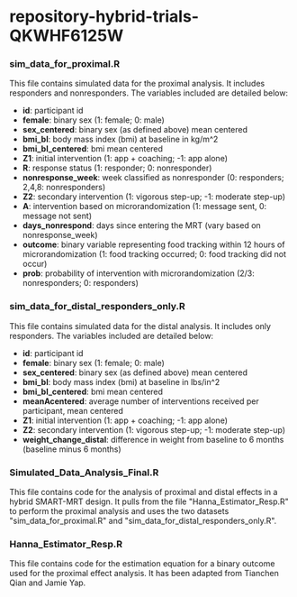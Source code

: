 # repository-hybrid-trials-QKWHF6125W

### sim_data_for_proximal.R

This file contains simulated data for the proximal analysis. It includes responders and nonresponders. The variables included are detailed below:

- **id**: participant id
- **female**: binary sex (1: female; 0: male) 
- **sex_centered**: binary sex (as defined above) mean centered 
- **bmi_bl**: body mass index (bmi) at baseline in kg/m^2
- **bmi_bl_centered**: bmi mean centered
- **Z1**: initial intervention (1: app + coaching; -1: app alone)
- **R**: response status (1: responder; 0: nonresponder)
- **nonresponse_week**: week classified as nonresponder (0: responders; 2,4,8: nonresponders)
- **Z2**: secondary intervention (1: vigorous step-up; -1: moderate step-up)
- **A**: intervention based on microrandomization (1: message sent, 0: message not sent)
- **days_nonrespond**: days since entering the MRT (vary based on nonresponse_week)
- **outcome**: binary variable representing food tracking within 12 hours of microrandomization (1: food tracking occurred; 0: food tracking did not occur)
- **prob**: probability of intervention with microrandomization (2/3: nonresponders; 0: responders)

### sim_data_for_distal_responders_only.R

This file contains simulated data for the distal analysis. It includes only responders. The variables included are detailed below:

- **id**: participant id
- **female**: binary sex (1: female; 0: male)
- **sex_centered**: binary sex (as defined above) mean centered
- **bmi_bl**: body mass index (bmi) at baseline in lbs/in^2
- **bmi_bl_centered**: bmi mean centered
- **meanAcentered**: average number of interventions received per participant, mean centered
- **Z1**: initial intervention (1: app + coaching; -1: app alone)
- **Z2**: secondary intervention (1: vigorous step-up; -1: moderate step-up)
- **weight_change_distal**: difference in weight from baseline to 6 months (baseline minus 6 months)

### Simulated_Data_Analysis_Final.R

This file contains code for the analysis of proximal and distal effects in a hybrid SMART-MRT design. It pulls from the file "Hanna_Estimator_Resp.R" to perform the proximal analysis and uses the two datasets "sim_data_for_proximal.R" and "sim_data_for_distal_responders_only.R".

### Hanna_Estimator_Resp.R

This file contains code for the estimation equation for a binary outcome used for the proximal effect analysis. It has been adapted from Tianchen Qian and Jamie Yap.


